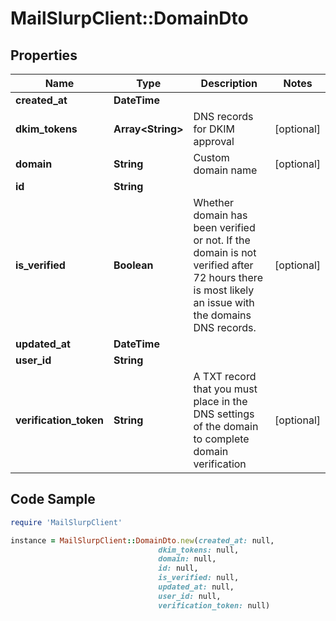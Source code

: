 # MailSlurpClient::DomainDto

## Properties

Name | Type | Description | Notes
------------ | ------------- | ------------- | -------------
**created_at** | **DateTime** |  | 
**dkim_tokens** | **Array&lt;String&gt;** | DNS records for DKIM approval | [optional] 
**domain** | **String** | Custom domain name | [optional] 
**id** | **String** |  | 
**is_verified** | **Boolean** | Whether domain has been verified or not. If the domain is not verified after 72 hours there is most likely an issue with the domains DNS records. | [optional] 
**updated_at** | **DateTime** |  | 
**user_id** | **String** |  | 
**verification_token** | **String** | A TXT record that you must place in the DNS settings of the domain to complete domain verification | [optional] 

## Code Sample

```ruby
require 'MailSlurpClient'

instance = MailSlurpClient::DomainDto.new(created_at: null,
                                 dkim_tokens: null,
                                 domain: null,
                                 id: null,
                                 is_verified: null,
                                 updated_at: null,
                                 user_id: null,
                                 verification_token: null)
```


